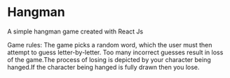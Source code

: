 # Hangman
A simple hangman game created with React Js

Game rules:
The game picks a random word, which the user must then attempt to guess letter-by-letter. Too many 
incorrect guesses result in loss of the game.The process of losing is depicted by your character being
hanged.If the character being hanged is fully drawn then you lose.
               
